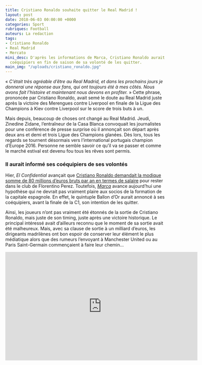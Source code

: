 ```yaml
---
title: Cristiano Ronaldo souhaite quitter le Real Madrid !
layout: post
date: 2018-06-03 00:00:00 +0000
categories: Sport
rubriques: Football
auteurs: La redaction
tags:
- Cristiano Ronaldo
- Real Madrid
- Mercato
mini_desc: D'après les informations de Marca, Cristiano Ronaldo aurait annoncé à ses
  coéquipiers en fin de saison de sa volonté de les quitter.
main_img: "/uploads/cristiano_ronaldo.jpg"
---
```

« _C’était très agréable d’être au Real Madrid, et dans les prochains jours je donnerai une réponse aux fans, qui ont toujours été à mes côtés. Nous avons fait l’histoire et maintenant nous devons en profiter._ » Cette phrase, prononcée par Cristiano Ronaldo, avait semé le doute au Real Madrid juste après la victoire des Merengues contre Liverpool en finale de la Ligue des Champions à Kiev contre Liverpool sur le score de trois buts à un.

Mais depuis, beaucoup de choses ont changé au Real Madrid. Jeudi, Zinedine Zidane, l’entraîneur de la Casa Blanca convoquait les journalistes pour une conférence de presse surprise où il annonçait son départ après deux ans et demi et trois Ligue des Champions glanées. Dès lors, tous les regards se tournent désormais vers l’international portugais champion d’Europe 2016. Personne ne semble savoir ce qu’il va se passer et comme le marché estival est devenu fou tous les rêves sont permis.

### Il aurait informé ses coéquipiers de ses volontés

Hier, _El Confidential_ avançait que [Cristiano Ronaldo demandait la modique somme de 80 millions d’euros bruts par an en termes de salaire](http://www.footmercato.net/liga/l-incroyable-exigence-de-cristiano-ronaldo-pour-rester-au-real-madrid_228260) pour rester dans le club de Florentino Perez. Toutefois, [_Marca_](http://www.marca.com/en/football/real-madrid/2018/06/02/5b1178ffca47413c318b4596.html) avance aujourd’hui une hypothèse qui ne devrait pas vraiment plaire aux socios de la formation de la capitale espagnole. En effet, le quintuple Ballon d’Or aurait annoncé à ses coéquipiers, avant la finale de la C1, son intention de les quitter.

Ainsi, les joueurs n’ont pas vraiment été étonnés de la sortie de Cristiano Ronaldo, mais juste de son timing, juste après une victoire historique. Le principal intéressé avait d’ailleurs reconnu que le moment de sa sortie avait été malheureux. Mais, avec sa clause de sortie à un milliard d’euros, les dirigeants madrilènes ont bon espoir de conserver leur élément le plus médiatique alors que des rumeurs l’envoyant à Manchester United ou au Paris Saint-Germain commençaient à faire leur chemin...

<iframe width="604" height="340" src="https://www.youtube.com/embed/47F7xirvqrc" frameborder="0" allow="autoplay; encrypted-media" allowfullscreen></iframe>